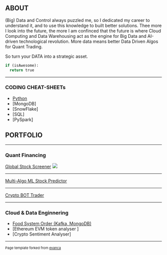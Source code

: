 ## ABOUT
(Big) Data and Control always puzzled me, so I dedicated my career to understand it, and to use this knowledge to built better solutions. Thee more I look into the future, the more I am confinced that the future is where Cloud Computing and Data Warehousing act as the engine for Big Data and AI-driven technological revolution. More data means better Data Driven Algos for Quant Trading. 

So turn your DATA into a strategic asset.

```python
if (isAwesome):
  return true
```

---
### CODING CHEAT-SHEETs
  - [Python](http://example.com/)
  - [MongoDB]
  - [SnowFlake]
  - [SQL]
  - [PySpark]

## PORTFOLIO

---

### Quant Financing 

[Global Stock Screener](/sample_page)
<img src="images/dummy_thumbnail.jpg?raw=true"/>

---
[Multi-Algo ML Stock Predictor ](/pdf/sample_presentation.pdf)

---
[Crypto BOT Trader](http://example.com/)

---

### Cloud & Data Enginnering

- [Food System Order (Kafka, MongoDB)](http://example.com/)
- [Ethereum EVM token analyser ]
- [Crypto Sentiment Analyser]


    



---
<p style="font-size:11px">Page template forked from <a href="https://github.com/evanca/quick-portfolio">evanca</a></p>
<!-- Remove above link if you don't want to attibute -->
